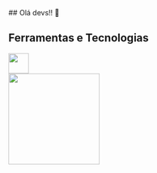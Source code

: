 <link rel="stylesheet" href="https://cdn.jsdelivr.net/gh/devicons/devicon@v2.15.1/devicon.min.css">
## Olá devs!! 👋 

<!--
**mt-romildo/mt-romildo** is a ✨ _special_ ✨ repository because its `README.md` (this file) appears on your GitHub profile.

Here are some ideas to get you started:

- 🔭 I’m currently working on ...
- 🌱 I’m currently learning ...
- 👯 I’m looking to collaborate on ...
- 🤔 I’m looking for help with ...
- 💬 Ask me about ...
- 📫 How to reach me: ...
- 😄 Pronouns: ...
- ⚡ Fun fact: ...
-->
## Ferramentas e Tecnologias

<link rel="stylesheet" href="https://cdn.jsdelivr.net/gh/devicons/devicon@v2.15.1/devicon.min.css" width="40" height="40">
<img src="https://cdn.jsdelivr.net/gh/devicons/devicon/icons/linux/linux-plain.svg" width="40" height="40" style="color: white;" />




<div>
<a href="https://github.com/mt-romildo">
<i class="devicon-linux-plain"></i>
<img height="180em" src="https://github-readme-stats.vercel.app/api?username=mt-romildo&show_icons=true&theme=github_dark&include_all_commits=true&count_private=true"/>
</div>
